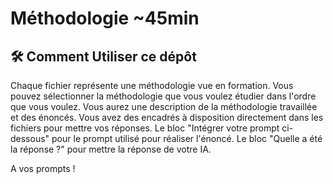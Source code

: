 # Méthodologie ~45min

## 🛠️ Comment Utiliser ce dépôt

Chaque fichier représente une méthodologie vue en formation.
Vous pouvez sélectionner la méthodologie que vous voulez étudier dans l'ordre que vous voulez.
Vous aurez une description de la méthodologie travaillée et des énoncés.
Vous avez des encadrés à disposition directement dans les fichiers pour mettre vos réponses.
Le bloc "Intégrer votre prompt ci-dessous" pour le prompt utilisé pour réaliser l'énoncé.
Le bloc "Quelle a été la réponse ?" pour mettre la réponse de votre IA.

A vos prompts !
